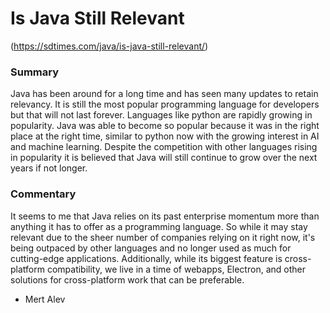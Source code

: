 # Is Java Still Relevant
(https://sdtimes.com/java/is-java-still-relevant/)

### Summary

Java has been around for a long time and has seen many updates to retain relevancy. It is still the most popular programming language for developers
but that will not last forever. Languages like python are rapidly growing in popularity. Java was able to become so popular
because it was in the right place at the right time, similar to python now with the growing interest in AI and machine learning.
Despite the competition with other languages rising in popularity it is believed that Java will still continue to grow over the next
years if not longer.

### Commentary

It seems to me that Java relies on its past enterprise momentum more than anything it has to offer as a programming language. So while it may stay relevant due to the sheer number of companies relying on it right now, it's being outpaced by other languages and no longer used as much for cutting-edge applications. Additionally, while its biggest feature is cross-platform compatibility, we live in a time of webapps, Electron, and other solutions for cross-platform work that can be preferable.

- Mert Alev
